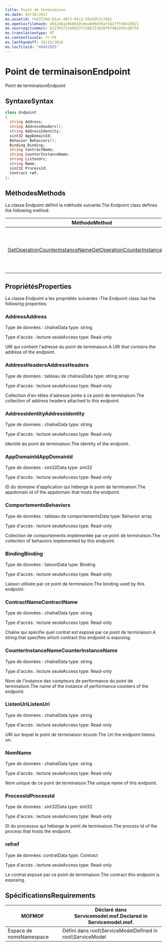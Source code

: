 ```yaml
---
title: Point de terminaison
ms.date: 03/30/2017
ms.assetid: fe63370d-81a1-40f3-97c2-59cb357c78d2
ms.openlocfilehash: 4562481e8b0b18c0ea0d9df0af3427ffe6419821
ms.sourcegitcommit: b22705f1540b237c566721018f974822d5cd8758
ms.translationtype: MT
ms.contentlocale: fr-FR
ms.lasthandoff: 10/19/2018
ms.locfileid: "49452925"
---
```

# <a name="endpoint"></a><span data-ttu-id="40ec7-102">Point de terminaison</span><span class="sxs-lookup"><span data-stu-id="40ec7-102">Endpoint</span></span>
<span data-ttu-id="40ec7-103">Point de terminaison</span><span class="sxs-lookup"><span data-stu-id="40ec7-103">Endpoint</span></span>  
  
## <a name="syntax"></a><span data-ttu-id="40ec7-104">Syntaxe</span><span class="sxs-lookup"><span data-stu-id="40ec7-104">Syntax</span></span>  
  
```csharp
class Endpoint  
{  
  string Address;  
  string AddressHeaders[];  
  string AddressIdentity;  
  sint32 AppDomainId;  
  Behavior Behaviors[];  
  Binding Binding;  
  string ContractName;  
  string CounterInstanceName;  
  string ListenUri;  
  string Name;  
  sint32 ProcessId;  
  Contract ref;  
};  
```  
  
## <a name="methods"></a><span data-ttu-id="40ec7-105">Méthodes</span><span class="sxs-lookup"><span data-stu-id="40ec7-105">Methods</span></span>  
 <span data-ttu-id="40ec7-106">La classe Endpoint définit la méthode suivante.</span><span class="sxs-lookup"><span data-stu-id="40ec7-106">The Endpoint class defines the following method.</span></span>  
  
|<span data-ttu-id="40ec7-107">Méthode</span><span class="sxs-lookup"><span data-stu-id="40ec7-107">Method</span></span>|<span data-ttu-id="40ec7-108">Description</span><span class="sxs-lookup"><span data-stu-id="40ec7-108">Description</span></span>|  
|------------|-----------------|  
|[<span data-ttu-id="40ec7-109">GetOperationCounterInstanceName</span><span class="sxs-lookup"><span data-stu-id="40ec7-109">GetOperationCounterInstanceName</span></span>](../../../../../docs/framework/wcf/diagnostics/wmi/getoperationcounterinstancename.md)|<span data-ttu-id="40ec7-110">Récupère le nom d'instance du compteur de performance d'opération</span><span class="sxs-lookup"><span data-stu-id="40ec7-110">Retrieves the operation performance counter instance name</span></span>|  
  
## <a name="properties"></a><span data-ttu-id="40ec7-111">Propriétés</span><span class="sxs-lookup"><span data-stu-id="40ec7-111">Properties</span></span>  
 <span data-ttu-id="40ec7-112">La classe Endpoint a les propriétés suivantes :</span><span class="sxs-lookup"><span data-stu-id="40ec7-112">The Endpoint class has the following properties:</span></span>  
  
### <a name="address"></a><span data-ttu-id="40ec7-113">Address</span><span class="sxs-lookup"><span data-stu-id="40ec7-113">Address</span></span>  
 <span data-ttu-id="40ec7-114">Type de données : chaîne</span><span class="sxs-lookup"><span data-stu-id="40ec7-114">Data type: string</span></span>  
  
 <span data-ttu-id="40ec7-115">Type d'accès : lecture seule</span><span class="sxs-lookup"><span data-stu-id="40ec7-115">Access type: Read-only</span></span>  
  
 <span data-ttu-id="40ec7-116">URI qui contient l'adresse du point de terminaison.</span><span class="sxs-lookup"><span data-stu-id="40ec7-116">A URI that contains the address of the endpoint.</span></span>  
  
### <a name="addressheaders"></a><span data-ttu-id="40ec7-117">AddressHeaders</span><span class="sxs-lookup"><span data-stu-id="40ec7-117">AddressHeaders</span></span>  
 <span data-ttu-id="40ec7-118">Type de données : tableau de chaînes</span><span class="sxs-lookup"><span data-stu-id="40ec7-118">Data type: string array</span></span>  
  
 <span data-ttu-id="40ec7-119">Type d'accès : lecture seule</span><span class="sxs-lookup"><span data-stu-id="40ec7-119">Access type: Read-only</span></span>  
  
 <span data-ttu-id="40ec7-120">Collection d'en-têtes d'adresse jointe à ce point de terminaison.</span><span class="sxs-lookup"><span data-stu-id="40ec7-120">The collection of address headers attached to this endpoint.</span></span>  
  
### <a name="addressidentity"></a><span data-ttu-id="40ec7-121">AddressIdentity</span><span class="sxs-lookup"><span data-stu-id="40ec7-121">AddressIdentity</span></span>  
 <span data-ttu-id="40ec7-122">Type de données : chaîne</span><span class="sxs-lookup"><span data-stu-id="40ec7-122">Data type: string</span></span>  
  
 <span data-ttu-id="40ec7-123">Type d'accès : lecture seule</span><span class="sxs-lookup"><span data-stu-id="40ec7-123">Access type: Read-only</span></span>  
  
 <span data-ttu-id="40ec7-124">Identité du point de terminaison.</span><span class="sxs-lookup"><span data-stu-id="40ec7-124">The identity of the endpoint.</span></span>  
  
### <a name="appdomainid"></a><span data-ttu-id="40ec7-125">AppDomainId</span><span class="sxs-lookup"><span data-stu-id="40ec7-125">AppDomainId</span></span>  
 <span data-ttu-id="40ec7-126">Type de données : sint32</span><span class="sxs-lookup"><span data-stu-id="40ec7-126">Data type: sint32</span></span>  
  
 <span data-ttu-id="40ec7-127">Type d'accès : lecture seule</span><span class="sxs-lookup"><span data-stu-id="40ec7-127">Access type: Read-only</span></span>  
  
 <span data-ttu-id="40ec7-128">ID du domaine d'application qui héberge le point de terminaison.</span><span class="sxs-lookup"><span data-stu-id="40ec7-128">The appdomain id of the appdomain that hosts the endpoint.</span></span>  
  
### <a name="behaviors"></a><span data-ttu-id="40ec7-129">Comportements</span><span class="sxs-lookup"><span data-stu-id="40ec7-129">Behaviors</span></span>  
 <span data-ttu-id="40ec7-130">Type de données : tableau de comportements</span><span class="sxs-lookup"><span data-stu-id="40ec7-130">Data type: Behavior array</span></span>  
  
 <span data-ttu-id="40ec7-131">Type d'accès : lecture seule</span><span class="sxs-lookup"><span data-stu-id="40ec7-131">Access type: Read-only</span></span>  
  
 <span data-ttu-id="40ec7-132">Collection de comportements implémentée par ce point de terminaison.</span><span class="sxs-lookup"><span data-stu-id="40ec7-132">The collection of behaviors implemented by this endpoint.</span></span>  
  
### <a name="binding"></a><span data-ttu-id="40ec7-133">Binding</span><span class="sxs-lookup"><span data-stu-id="40ec7-133">Binding</span></span>  
 <span data-ttu-id="40ec7-134">Type de données : liaison</span><span class="sxs-lookup"><span data-stu-id="40ec7-134">Data type: Binding</span></span>  
  
 <span data-ttu-id="40ec7-135">Type d'accès : lecture seule</span><span class="sxs-lookup"><span data-stu-id="40ec7-135">Access type: Read-only</span></span>  
  
 <span data-ttu-id="40ec7-136">Liaison utilisée par ce point de terminaison.</span><span class="sxs-lookup"><span data-stu-id="40ec7-136">The binding used by this endpoint.</span></span>  
  
### <a name="contractname"></a><span data-ttu-id="40ec7-137">ContractName</span><span class="sxs-lookup"><span data-stu-id="40ec7-137">ContractName</span></span>  
 <span data-ttu-id="40ec7-138">Type de données : chaîne</span><span class="sxs-lookup"><span data-stu-id="40ec7-138">Data type: string</span></span>  
  
 <span data-ttu-id="40ec7-139">Type d'accès : lecture seule</span><span class="sxs-lookup"><span data-stu-id="40ec7-139">Access type: Read-only</span></span>  
  
 <span data-ttu-id="40ec7-140">Chaîne qui spécifie quel contrat est exposé par ce point de terminaison.</span><span class="sxs-lookup"><span data-stu-id="40ec7-140">A string that specifies which contract this endpoint is exposing.</span></span>  
  
### <a name="counterinstancename"></a><span data-ttu-id="40ec7-141">CounterInstanceName</span><span class="sxs-lookup"><span data-stu-id="40ec7-141">CounterInstanceName</span></span>  
 <span data-ttu-id="40ec7-142">Type de données : chaîne</span><span class="sxs-lookup"><span data-stu-id="40ec7-142">Data type: string</span></span>  
  
 <span data-ttu-id="40ec7-143">Type d'accès : lecture seule</span><span class="sxs-lookup"><span data-stu-id="40ec7-143">Access type: Read-only</span></span>  
  
 <span data-ttu-id="40ec7-144">Nom de l'instance des compteurs de performance du point de terminaison.</span><span class="sxs-lookup"><span data-stu-id="40ec7-144">The name of the instance of performance counters of the endpoint.</span></span>  
  
### <a name="listenuri"></a><span data-ttu-id="40ec7-145">ListenUri</span><span class="sxs-lookup"><span data-stu-id="40ec7-145">ListenUri</span></span>  
 <span data-ttu-id="40ec7-146">Type de données : chaîne</span><span class="sxs-lookup"><span data-stu-id="40ec7-146">Data type: string</span></span>  
  
 <span data-ttu-id="40ec7-147">Type d'accès : lecture seule</span><span class="sxs-lookup"><span data-stu-id="40ec7-147">Access type: Read-only</span></span>  
  
 <span data-ttu-id="40ec7-148">URI sur lequel le point de terminaison écoute.</span><span class="sxs-lookup"><span data-stu-id="40ec7-148">The Uri the endpoint listens on.</span></span>  
  
### <a name="name"></a><span data-ttu-id="40ec7-149">Nom</span><span class="sxs-lookup"><span data-stu-id="40ec7-149">Name</span></span>  
 <span data-ttu-id="40ec7-150">Type de données : chaîne</span><span class="sxs-lookup"><span data-stu-id="40ec7-150">Data type: string</span></span>  
  
 <span data-ttu-id="40ec7-151">Type d'accès : lecture seule</span><span class="sxs-lookup"><span data-stu-id="40ec7-151">Access type: Read-only</span></span>  
  
 <span data-ttu-id="40ec7-152">Nom unique de ce point de terminaison.</span><span class="sxs-lookup"><span data-stu-id="40ec7-152">The unique name of this endpoint.</span></span>  
  
### <a name="processid"></a><span data-ttu-id="40ec7-153">ProcessId</span><span class="sxs-lookup"><span data-stu-id="40ec7-153">ProcessId</span></span>  
 <span data-ttu-id="40ec7-154">Type de données : sint32</span><span class="sxs-lookup"><span data-stu-id="40ec7-154">Data type: sint32</span></span>  
  
 <span data-ttu-id="40ec7-155">Type d'accès : lecture seule</span><span class="sxs-lookup"><span data-stu-id="40ec7-155">Access type: Read-only</span></span>  
  
 <span data-ttu-id="40ec7-156">ID du processus qui héberge le point de terminaison.</span><span class="sxs-lookup"><span data-stu-id="40ec7-156">The process Id of the process that hosts the endpoint.</span></span>  
  
### <a name="ref"></a><span data-ttu-id="40ec7-157">ref</span><span class="sxs-lookup"><span data-stu-id="40ec7-157">ref</span></span>  
 <span data-ttu-id="40ec7-158">Type de données: contrat</span><span class="sxs-lookup"><span data-stu-id="40ec7-158">Data type: Contract</span></span>  
  
 <span data-ttu-id="40ec7-159">Type d'accès : lecture seule</span><span class="sxs-lookup"><span data-stu-id="40ec7-159">Access type: Read-only</span></span>  
  
 <span data-ttu-id="40ec7-160">Le contrat exposé par ce point de terminaison.</span><span class="sxs-lookup"><span data-stu-id="40ec7-160">The contract this endpoint is exposing.</span></span>  
  
## <a name="requirements"></a><span data-ttu-id="40ec7-161">Spécifications</span><span class="sxs-lookup"><span data-stu-id="40ec7-161">Requirements</span></span>  
  
|<span data-ttu-id="40ec7-162">MOF</span><span class="sxs-lookup"><span data-stu-id="40ec7-162">MOF</span></span>|<span data-ttu-id="40ec7-163">Déclaré dans Servicemodel.mof.</span><span class="sxs-lookup"><span data-stu-id="40ec7-163">Declared in Servicemodel.mof.</span></span>|  
|---------|-----------------------------------|  
|<span data-ttu-id="40ec7-164">Espace de noms</span><span class="sxs-lookup"><span data-stu-id="40ec7-164">Namespace</span></span>|<span data-ttu-id="40ec7-165">Défini dans root\ServiceModel</span><span class="sxs-lookup"><span data-stu-id="40ec7-165">Defined in root\ServiceModel</span></span>|
